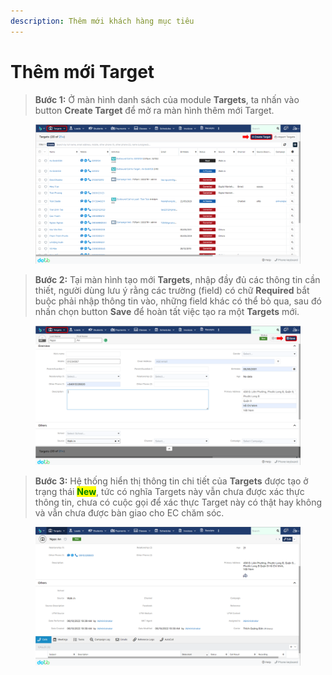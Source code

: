 ```yaml
---
description: Thêm mới khách hàng mục tiêu
---
```


# Thêm mới Target

> **Bước 1:** Ở màn hình danh sách của module **Targets**, ta nhấn vào button **Create Target** để mở ra màn hình thêm mới Target.

<figure><img src="../../.gitbook/assets/image (124).png" alt=""><figcaption></figcaption></figure>

> **Bước 2:** Tại màn hình tạo mới **Targets**, nhập đầy đủ các thông tin cần thiết, người dùng lưu ý rằng các trường (field) có chữ **Required** bắt buộc phải nhập thông tin vào, những field khác có thể bỏ qua, sau đó nhấn chọn button **Save** để hoàn tất việc tạo ra một **Targets** mới.

<figure><img src="../../.gitbook/assets/image (5) (4) (1).png" alt=""><figcaption></figcaption></figure>

> **Bước 3:** Hệ thống hiển thị thông tin chi tiết của **Targets** được tạo ở trạng thái <mark style="color:green;">**New**</mark>, tức có nghĩa Targets này vẫn chưa được xác thực thông tin, chưa có cuộc gọi để xác thực Target này có thật hay không và vẫn chưa được bàn giao cho EC chăm sóc.

<figure><img src="../../.gitbook/assets/image (3) (4).png" alt=""><figcaption></figcaption></figure>
